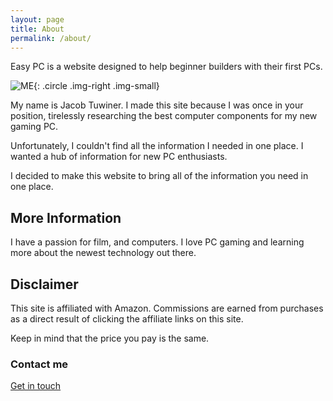 ```yaml
---
layout: page
title: About
permalink: /about/
---
```


Easy PC is a website designed to help beginner builders with their first PCs. 

![ME](/img/profile/headshot.png){: .circle .img-right .img-small}

My name is Jacob Tuwiner. I made this site because I was once in your position, tirelessly researching the best computer components for my new gaming PC. 

Unfortunately, I couldn't find all the information I needed in one place. I wanted a hub of information for new PC enthusiasts. 

I decided to make this website to bring all of the information you need in one place. 

## More Information

I have a passion for film, and computers. I love PC gaming and learning more about the newest technology out there. 

## Disclaimer

This site is affiliated with Amazon. Commissions are earned from purchases as a direct result of clicking the affiliate links on this site. 

Keep in mind that the price you pay is the same. 

### Contact me

[Get in touch](/contact/)